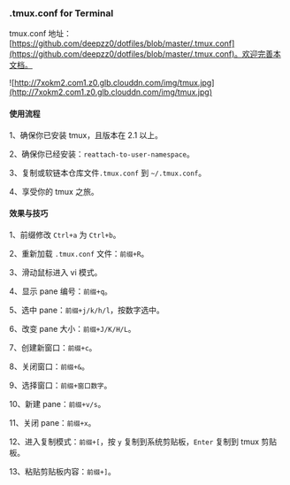 ### .tmux.conf for Terminal

tmux.conf 地址：[https://github.com/deepzz0/dotfiles/blob/master/.tmux.conf](https://github.com/deepzz0/dotfiles/blob/master/.tmux.conf)。欢迎完善本文档。

![http://7xokm2.com1.z0.glb.clouddn.com/img/tmux.jpg](http://7xokm2.com1.z0.glb.clouddn.com/img/tmux.jpg)

#### 使用流程

1、确保你已安装 tmux，且版本在 2.1 以上。

2、确保你已经安装：`reattach-to-user-namespace`。

3、复制或软链本仓库文件`.tmux.conf` 到 `~/.tmux.conf`。

4、享受你的 tmux 之旅。



#### 效果与技巧

1、前缀修改 `Ctrl+a` 为 `Ctrl+b`。

2、重新加载 `.tmux.conf` 文件：`前缀+R`。

3、滑动鼠标进入 vi 模式。

4、显示 pane 编号：`前缀+q`。

5、选中 pane：`前缀+j/k/h/l`，按数字选中。

6、改变 pane 大小：`前缀+J/K/H/L`。

7、创建新窗口：`前缀+c`。

8、关闭窗口：`前缀+&`。

9、选择窗口：`前缀+窗口数字`。

10、新建 pane：`前缀+v/s`。

11、关闭 pane：`前缀+x`。

12、进入复制模式：`前缀+[`，按 `y` 复制到系统剪贴板，`Enter` 复制到 tmux 剪贴板。

13、粘贴剪贴板内容：`前缀+]`。